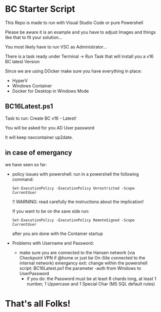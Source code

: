 # BC Starter Script
This Repo is made to run with Visual Studio Code or pure Powershell

Please be aware it is an example and you have to adjust Images and things like that to fit your solution...

You most likely have to run VSC as Administrator...

There is a task ready under Terminal -> Run Task that will install you a v16 BC latest Version

Since we are using DOcker make sure you have everything in place:
- HyperV
- Windows Container
- Docker for Desktop in Windows Mode

## BC16Latest.ps1
Task to run: Create BC v16 - Latest!

You will be asked for you AD User password

It will keep navcontainer up2date.

## in case of emergancy 
we have seen so far:
- policy issues with powershell: run in a powershell the following command:
    ```
    Set-ExecutionPolicy -ExecutionPolicy Unrestricted -Scope CurrentUser
    ```
  
  !! WARNING: read carefully the instructions about the implication!
  
  If you want to be on the save side run: 
  
    ```
    Set-ExecutionPolicy -ExecutionPolicy RemoteSigned -Scope CurrentUser
    ```
  
  after you are done with the Container startup

- Problems with Username and Password:
  - make sure you are connected to the Hansen network (via Checkpoint VPN if @home or just be On-Site connected to the internal network)
    emergancy exit: change within the powershell script: BC16Latest.ps1 the parameter -auth from Windows to UserPassword
      - if you do: the Password must be at least 8 chards long, at least 1 number, 1 Uppercase and 1 Special Char (MS SQL default rules)
  
# That's all Folks!
